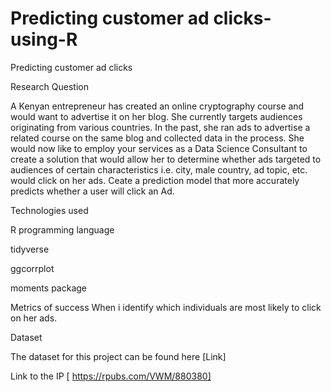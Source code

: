 # Predicting customer ad clicks-using-R

Predicting customer ad clicks

Research Question

A Kenyan entrepreneur has created an online cryptography course and would want to advertise it on her blog. She currently targets audiences originating from various countries. In the past, she ran ads to advertise a related course on the same blog and collected data in the process. She would now like to employ your services as a Data Science Consultant to create a solution that would allow her to determine whether ads targeted to audiences of certain characteristics i.e. city, male country, ad topic, etc. would click on her ads. Ceate a prediction model that more accurately predicts whether a user will click an Ad.


Technologies used

R programming language

tidyverse

ggcorrplot
 
 moments package

Metrics of success
When i identify which individuals are most likely to click on her ads.

Dataset

The dataset for this project can be found here [Link]

Link to the IP  [ https://rpubs.com/VWM/880380]
